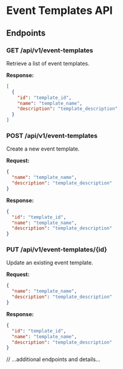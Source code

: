# Event Templates API

## Endpoints

### GET /api/v1/event-templates

Retrieve a list of event templates.

**Response:**

```json
[
  {
    "id": "template_id",
    "name": "template_name",
    "description": "template_description"
  }
]
```

### POST /api/v1/event-templates

Create a new event template.

**Request:**

```json
{
  "name": "template_name",
  "description": "template_description"
}
```

**Response:**

```json
{
  "id": "template_id",
  "name": "template_name",
  "description": "template_description"
}
```

### PUT /api/v1/event-templates/{id}

Update an existing event template.

**Request:**

```json
{
  "name": "template_name",
  "description": "template_description"
}
```

**Response:**

```json
{
  "id": "template_id",
  "name": "template_name",
  "description": "template_description"
}
```

// ...additional endpoints and details...
